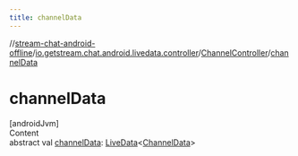 ```yaml
---
title: channelData
---
```

//[stream-chat-android-offline](../../../index.md)/[io.getstream.chat.android.livedata.controller](../index.md)/[ChannelController](index.md)/[channelData](channelData.md)



# channelData  
[androidJvm]  
Content  
abstract val [channelData](channelData.md): [LiveData](https://developer.android.com/reference/kotlin/androidx/lifecycle/LiveData.html)&lt;[ChannelData](../../io.getstream.chat.android.livedata/ChannelData/index.md)&gt;  



